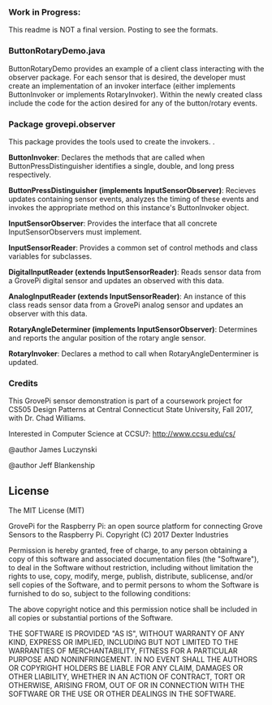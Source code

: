 

### Work in Progress:  
This readme is NOT a final version.  Posting to see the formats.

### ButtonRotaryDemo.java

ButtonRotaryDemo provides an example of a client class interacting with the observer package.  For each sensor that is desired,
the developer must create an implementation of an invoker interface (either implements ButtonInvoker or implements RotaryInvoker).
Within the newly created class include the code for the action desired for any of the button/rotary events.




### Package grovepi.observer

This package provides the tools used to create the invokers.  . 

**ButtonInvoker**: Declares the methods that are called when ButtonPressDistinguisher identifies a single, double, and long press respectively.

**ButtonPressDistinguisher (implements InputSensorObserver)**: Recieves updates containing sensor events, analyzes the timing of these events and invokes the appropriate method on this instance's ButtonInvoker object.

**InputSensorObserver**: Provides the interface that all concrete InputSensorObservers must implement.

**InputSensorReader**: Provides a common set of control methods and class variables for subclasses.

**DigitalInputReader (extends InputSensorReader)**: Reads sensor data from a GrovePi digital sensor and updates an observed with this data.

**AnalogInputReader (extends InputSensorReader)**:  An instance of this class reads sensor data from a GrovePi analog sensor and updates an observer with this data.

**RotaryAngleDeterminer (implements InputSensorObserver)**: Determines and reports the angular position of the rotary angle sensor.  

**RotaryInvoker**: Declares a method to call when RotaryAngleDenterminer is updated.


### Credits

This GrovePi sensor demonstration is part of a coursework project
for CS505 Design Patterns at Central Connecticut State University,
Fall 2017, with Dr. Chad Williams.

Interested in Computer Science at CCSU?:  http://www.ccsu.edu/cs/

@author James Luczynski

@author Jeff Blankenship

## License

The MIT License (MIT)

GrovePi for the Raspberry Pi: an open source platform for connecting Grove Sensors to the Raspberry Pi.
Copyright (C) 2017  Dexter Industries

Permission is hereby granted, free of charge, to any person obtaining a copy
of this software and associated documentation files (the "Software"), to deal
in the Software without restriction, including without limitation the rights
to use, copy, modify, merge, publish, distribute, sublicense, and/or sell
copies of the Software, and to permit persons to whom the Software is
furnished to do so, subject to the following conditions:

The above copyright notice and this permission notice shall be included in
all copies or substantial portions of the Software.

THE SOFTWARE IS PROVIDED "AS IS", WITHOUT WARRANTY OF ANY KIND, EXPRESS OR
IMPLIED, INCLUDING BUT NOT LIMITED TO THE WARRANTIES OF MERCHANTABILITY,
FITNESS FOR A PARTICULAR PURPOSE AND NONINFRINGEMENT. IN NO EVENT SHALL THE
AUTHORS OR COPYRIGHT HOLDERS BE LIABLE FOR ANY CLAIM, DAMAGES OR OTHER
LIABILITY, WHETHER IN AN ACTION OF CONTRACT, TORT OR OTHERWISE, ARISING FROM,
OUT OF OR IN CONNECTION WITH THE SOFTWARE OR THE USE OR OTHER DEALINGS IN
THE SOFTWARE.
